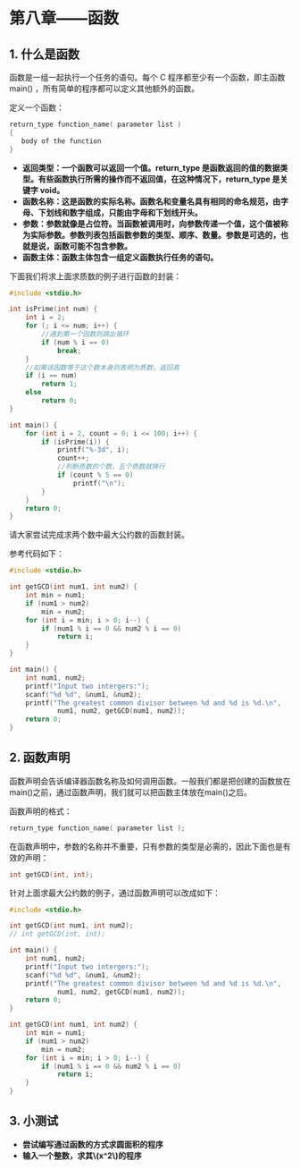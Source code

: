 # 第八章——函数

## 1. 什么是函数

函数是一组一起执行一个任务的语句。每个 C 程序都至少有一个函数，即主函数 main() ，所有简单的程序都可以定义其他额外的函数。

定义一个函数：

```c
return_type function_name( parameter list )
{
   body of the function
}
```

- **返回类型：一个函数可以返回一个值。return_type 是函数返回的值的数据类型。有些函数执行所需的操作而不返回值，在这种情况下，return_type 是关键字 void。**
- **函数名称：这是函数的实际名称。函数名和变量名具有相同的命名规范，由字母、下划线和数字组成，只能由字母和下划线开头。**
- **参数：参数就像是占位符。当函数被调用时，向参数传递一个值，这个值被称为实际参数。参数列表包括函数参数的类型、顺序、数量。参数是可选的，也就是说，函数可能不包含参数。**
- **函数主体：函数主体包含一组定义函数执行任务的语句。**

下面我们将求上面求质数的例子进行函数的封装：

```c
#include <stdio.h>

int isPrime(int num) {
    int i = 2;
    for (; i <= num; i++) {
        //遇到第一个因数则跳出循环
        if (num % i == 0)
            break;
    }
    //如果该因数等于这个数本身则表明为质数，返回真
    if (i == num)
        return 1;
    else
        return 0;
}

int main() {
    for (int i = 2, count = 0; i <= 100; i++) {
        if (isPrime(i)) {
            printf("%-3d", i);
            count++;
            //判断质数的个数，五个质数就换行
            if (count % 5 == 0)
                printf("\n");
        }
    }
    return 0;
}
```

请大家尝试完成求两个数中最大公约数的函数封装。

参考代码如下：

```c
#include <stdio.h>

int getGCD(int num1, int num2) {
    int min = num1;
    if (num1 > num2)
        min = num2;
    for (int i = min; i > 0; i--) {
        if (num1 % i == 0 && num2 % i == 0)
            return i;
    }
}

int main() {
    int num1, num2;
    printf("Input two intergers:");
    scanf("%d %d", &num1, &num2);
    printf("The greatest common divisor between %d and %d is %d.\n",
            num1, num2, getGCD(num1, num2));
    return 0;
}
```

## 2. 函数声明

函数声明会告诉编译器函数名称及如何调用函数。一般我们都是把创建的函数放在main()之前，通过函数声明，我们就可以把函数主体放在main()之后。

函数声明的格式：

```c
return_type function_name( parameter list );
```

在函数声明中，参数的名称并不重要，只有参数的类型是必需的，因此下面也是有效的声明：

```c
int getGCD(int, int);
```

针对上面求最大公约数的例子，通过函数声明可以改成如下：

```c
#include <stdio.h>

int getGCD(int num1, int num2);
// int getGCD(int, int);

int main() {
    int num1, num2;
    printf("Input two intergers:");
    scanf("%d %d", &num1, &num2);
    printf("The greatest common divisor between %d and %d is %d.\n",
            num1, num2, getGCD(num1, num2));
    return 0;
}

int getGCD(int num1, int num2) {
    int min = num1;
    if (num1 > num2)
        min = num2;
    for (int i = min; i > 0; i--) {
        if (num1 % i == 0 && num2 % i == 0)
            return i;
    }
}
```

## 3. 小测试

- **尝试编写通过函数的方式求圆面积的程序**
- **输入一个整数，求其\\(x^2\\)的程序**